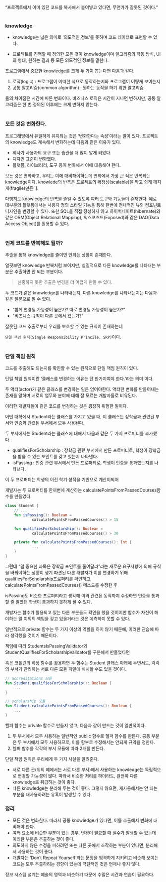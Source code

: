 “프로젝트에서 이미 있던 코드를 복사해서 붙여넣고 있다면, 무언가가 잘못된 것이다.”
</br>
</br>
### knowledge

- knowledge는 넓은 의미로 ‘의도적인 정보’를 뜻하며 코드 데이터로 표현할 수 있다.

- 프로젝트를 진행할 때 정의한 모든 것이 knowledge이며 알고리즘의 작동 방식, UI의 형태, 원하는 결과 등 모든 의도적인 정보를 말한다.

프로그램에서 중요한 knowledge를 크게 두 가지 뽑는다면 다음과 같다.

1. 로직(logic) : 프로그램이 어떠한 식으로 동작하는지와 프로그램이 어떻게 보이는지
2. 공통 알고리즘(common algorithm) : 원하는 동작을 하기 위한 알고리즘

둘의 차이점은 시간에 따른 변화이다. 비즈니스 로직은 시간이 지나면 변하지만, 공통 알고리즘은 한 번 정의된 이후에는 크게 변하지 않는다.
</br>
</br>
### 모든 것은 변화한다.

프로그래밍에서 유일하게 유지되는 것은 ‘변화한다는 속성’이라는 말이 있다. 프로젝트의 knowledge도 계속해서 변화하는데 다음과 같은 이유가 있다.

- 회사가 사용자의 요구 또는 습관을 더 많이 알게 되었다.
- 디자인 표준이 변화했다.
- 플랫폼, 라이브러리, 도구 등이 변화해서 이에 대응해야 한다.

모든 것은 변화하고, 우리는 이에 대비해야하는데 변화에서 가장 큰 적은 반복되는 knowledge이다. knowlede의 반복은 프로젝트의 확장성(scalable)을 막고 쉽게 깨지게(fragile)만든다.

다행히도 knowledge의 반복을 줄일 수 있도록 여러 도구와 기능들이 존재한다.
예로 대부분의 플랫폼에서는 사용자 정의 스타일 기능을 통해 한번에 전체적인 뷰와 컴포넌트 디자인을 변경할 수 있다.
또한 SQL을 직접 장성하지 않고 하이버네이트(hibernate)와 같은 ORM(Object Relational Mapping), 익스포즈드(Exposed)와 같은 DAO(Data Access Object)를 활용할 수 있다.
<br/>
<br/>
### 언제 코드를 반복해도 될까?

추출을 통해 knowledge를 줄이면 안되는 상황이 존재한다.

얼핏보면 knowledge 반복처럼 보이지만, 실질적으로 다른 knowledge를 나타내는 부분은 추출하면 안 되는 부분이다.

> 신중하지 못한 추출은 변경을 더 어렵게 만들 수 있다.

두 코드가 같은 knowledge를 나타내는지, 다른 knowledge를 나타내는지는 다음과 같은 질문으로 알 수 있다.
- “함께 변경될 가능성이 높은가? 따로 변경될 가능성이 높은가?”
- "비즈니스 규칙이 다른 곳에서 왔는가?"

잘못된 코드 추출로부터 우리를 보호할 수 있는 규칙이 존재하는데

`단일 책임 원칙(Single Responsibility Princile, SRP)`이다.
</br>
</br>
### 단일 책임 원칙

코드를 추출해도 되는지를 확인할 수 있는 원칙으로 단일 책임 원칙이 있다.

단일 책임 원칙이란 ‘클래스를 변경하는 이유는 단 한가지여야 한다.’라는 의미 이다.

두 액터(actor)가 같은 클래스를 변경하는 일은 없어야한다. 액터란 변화를 만들어내는 존재를 말하며 서로의 업무와 분야에 대해 잘 모르는 개발자들로 비유된다.

이러한 개발자들이 같은 코드를 변경하는 것은 굉장히 위험한 일이다.

어떤 대학에서 Student라는 클래스를 가지고 있을 때, 이 클래스는 장학금과 관련된 부서와 인증과 관련된 부서에서 모두 사용된다.

두 부서에서는 Student라는 클래스에 대해서 다음과 같은 두 가지 프로퍼티를 추가했다.

- qualifiesForScholarship : 장학금 관련 부서에서 만든 프로퍼티로, 학생이 장학금을 받을 수 있는 포인트를 갖고 있는지 나타낸다.
- isPassing : 인증 관련 부서에서 만든 프로퍼티로, 학생이 인증을 통과했는지를 나타낸다.

이 두 프로퍼티는 학생의 이전 학기 성적을 기반으로 계산이되어

개발자는 두 프로퍼티를 한꺼번에 계산하는 calculatePointsFromPassedCourses함수를 만들었다.

```kotlin
class Student {
	// ...
	fun isPassing(): Boolean =
			calculatePointsFromPassedCourses() > 15

	fun qualifiesForScholarship(): Boolean =
			calculatePointsFromPassedCourses() > 30

	private fun calculatePointsFromPassedCourses(): Int {
			...
	}
}
```

그런데 “덜 중요한 과목은 장학금 포인트를 줄여달라”라는 새로운 요구사항에 의해 규칙을 바꿔야하는 상황이 생겨 파견된 다른 개발자가 이를 변경하기 위해 qualifiesForScholarship프로퍼티를 확인하고, calculatePointsFromPassedCourses() 메소드를 수정한 후

isPassing도 비슷한 프로퍼티라고 생각해 이와 관련된 동작까지 수정하면 인증을 통과할 줄 알았던 학생이 통과하지 못하게 될 수 있다.

개발자는 함수가 활용되고 있는 다른 부분들도 확인을 했을 것이지만 함수가 자신이 해야하는 일 이외의 책임을 갖고 있을거라는 것은 예측하지 못할 수 있다.

일반적으로 private 함수는 두 가지 이상의 역할을 하지 않기 때문에, 이러한 관습에 따라 생각했을 것이기 때문이다.

책임에 따라 StudentsIsPassingValidator와 StudentQualifiesForScholarshipValidator를 구분해서 만들었다면

혹은 코틀린의 확장 함수를 활용하면 두 함수는 Student 클래스 아래에 두면서도, 각각의 부서가 관리하는 서로 다른 모듈 파일에 배치할 수도 있을 것이다.

```kotlin
// accreditations 모듈
fun Student.qualifiesForScholarship(): Boolean {
	...
}

// scholarship 모듈
fun Student.calculatePointsFromPassedCourses(): Boolean {
	...
}
```

헬퍼 함수는 private 함수로 만들지 않고, 다음과 같이 만드는 것이 일반적이다.

1. 두 부서에서 모두 사용하는 일반적인 public 함수로 헬퍼 함수를 만든다. 공통 부분은 두 부서에서 모두 사용하므로, 이를 함부로 수정해서는 안되게 규약을 정한다.
2. 헬퍼 함수를 각각의 부서 모듈에 따라 2개를 만든다.

단일 책임 원칙은 우리에게 두 가지 사실을 알려준다.

- 서로 다른 곳(위의 예에서는 서로 다른 부서)에서 사용하는 knowledge는 독립적으로 변경할 가능성이 많다. 따라서 비슷한 처리를 하더라도, 완전히 다른 knowledge로 취급하는 것이 좋다.
- 다른 knowledge는 분리해 두는 것이 좋다. 그렇지 않으면, 재사용해서는 안 되는 부분을 재사용하려는 유혹이 발생할 수 있다.

### 정리

- 모든 것은 변화한다. 따라서 공통 knowledge가 있다면, 이를 추출해서 변화에 대비해야 한다.
- 여러 요소에 비슷한 부분이 있는 경우, 변경이 필요할 때 실수가 발생할 수 있는데 이러한 부분은 추출하는 것이 좋다.
- 의도하지 않은 수정을 피하려면 또는 다른 곳에서 조작하는 부분이 있다면, 분리해서 사용하는 것이 좋다.
- 개발자는 ‘Don’t Repeat Yourself’라는 문장을 엄격하게 지키려고 비슷해 보이는 코드는 모두 추출하려는 경향이 있는데 극단적인 것은 언제나 좋지 않다.

정보 시스템 설계는 예술의 영역과 비슷하기 때문에 수많은 시간과 연습이 필요하다.

